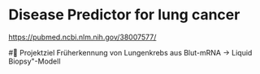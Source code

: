 # Disease Predictor for lung cancer

https://pubmed.ncbi.nlm.nih.gov/38007577/

#🎯 Projektziel
Früherkennung von Lungenkrebs aus Blut-mRNA -> Liquid Biopsy"-Modell

